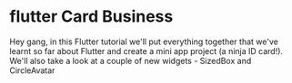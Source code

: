# flutter Card Business

Hey gang, in this Flutter tutorial we'll put everything together that we've learnt so far about Flutter and create a mini app project (a ninja ID card!). We'll also take a look at a couple of new widgets - SizedBox and CircleAvatar